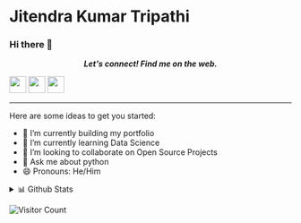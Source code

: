 # Jitendra Kumar Tripathi

### Hi there 👋

<p align="center">
<b><i>Let's connect! Find me on the web.</i></b>


[<img height="30" src="https://img.shields.io/badge/Hashnode-%230077B5.svg?&style=for-the-badge&logo=Hashnode&logoColor=white" />][Hashnode]
<a href="mailto:jitendrakt2010@gmail.com" style="text-decoration:none"><img height="30" src = "https://img.shields.io/badge/gmail-c14438?&style=for-the-badge&logo=gmail&logoColor=white"></a>
[<img height="30" src="https://img.shields.io/badge/linkedin-blue.svg?&style=for-the-badge&logo=linkedin&logoColor=white" />][LinkedIn]
<br />
<hr />

<!---->
Here are some ideas to get you started:
- 🔭 I’m currently building my portfolio
- 🌱 I’m currently learning Data Science
- 👯 I’m looking to collaborate on Open Source Projects
- 💬 Ask me about python 
- 😄 Pronouns: He/Him


<details>
<summary>📊 Github Stats</summary>

<p align="center"> <img src="https://github-readme-stats.vercel.app/api?username=callowidealist&show_icons=true&theme=gotham" alt="Jitendra Tripathi | Stats" />

</details>

![Visitor Count](https://profile-counter.glitch.me/{callowidealist}/count.svg)

[Hashnode]: https://jitendra.hashnode.dev
[gmail]: https://gmail.com
[linkedin]: https://www.linkedin.com/in/callowidealist/
